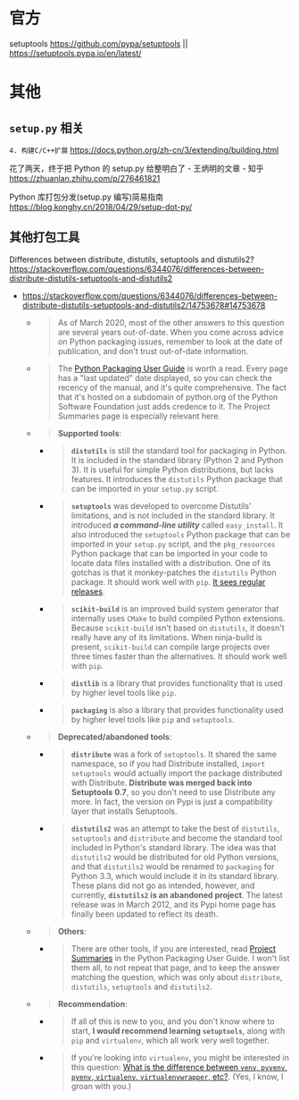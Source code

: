 
# 官方

setuptools https://github.com/pypa/setuptools || https://setuptools.pypa.io/en/latest/

# 其他

## `setup.py` 相关

`4. 构建C/C++扩展` https://docs.python.org/zh-cn/3/extending/building.html

花了两天，终于把 Python 的 setup.py 给整明白了 - 王炳明的文章 - 知乎 https://zhuanlan.zhihu.com/p/276461821

Python 库打包分发(setup.py 编写)简易指南 https://blog.konghy.cn/2018/04/29/setup-dot-py/

## 其他打包工具

Differences between distribute, distutils, setuptools and distutils2? https://stackoverflow.com/questions/6344076/differences-between-distribute-distutils-setuptools-and-distutils2
- https://stackoverflow.com/questions/6344076/differences-between-distribute-distutils-setuptools-and-distutils2/14753678#14753678
  * > As of March 2020, most of the other answers to this question are several years out-of-date. When you come across advice on Python packaging issues, remember to look at the date of publication, and don't trust out-of-date information.
  * > The [Python Packaging User Guide](https://packaging.python.org/en/latest/) is worth a read. Every page has a "last updated" date displayed, so you can check the recency of the manual, and it's quite comprehensive. The fact that it's hosted on a subdomain of python.org of the Python Software Foundation just adds credence to it. The Project Summaries page is especially relevant here.
  * > **Supported tools**:
    + > **`distutils`** is still the standard tool for packaging in Python. It is included in the standard library (Python 2 and Python 3). It is useful for simple Python distributions, but lacks features. It introduces the `distutils` Python package that can be imported in your `setup.py` script.
    + > **`setuptools`** was developed to overcome Distutils' limitations, and is not included in the standard library. It introduced ***a command-line utility*** called `easy_install`. It also introduced the `setuptools` Python package that can be imported in your `setup.py` script, and the `pkg_resources` Python package that can be imported in your code to locate data files installed with a distribution. One of its gotchas is that it monkey-patches the `distutils` Python package. It should work well with `pip`. [It sees regular releases](https://github.com/pypa/setuptools/releases).
    + > **`scikit-build`** is an improved build system generator that internally uses `CMake` to build compiled Python extensions. Because `scikit-build` isn't based on `distutils`, it doesn't really have any of its limitations. When ninja-build is present, `scikit-build` can compile large projects over three times faster than the alternatives. It should work well with `pip`.
    + > **`distlib`** is a library that provides functionality that is used by higher level tools like `pip`.
    + > **`packaging`** is also a library that provides functionality used by higher level tools like `pip` and `setuptools`.
  * > **Deprecated/abandoned tools**:
    + > **`distribute`** was a fork of `setuptools`. It shared the same namespace, so if you had Distribute installed, `import setuptools` would actually import the package distributed with Distribute. **Distribute was merged back into Setuptools 0.7**, so you don't need to use Distribute any more. In fact, the version on Pypi is just a compatibility layer that installs Setuptools.
    + > **`distutils2`** was an attempt to take the best of `distutils`, `setuptools` and `distribute` and become the standard tool included in Python's standard library. The idea was that `distutils2` would be distributed for old Python versions, and that `distutils2` would be renamed to `packaging` for Python 3.3, which would include it in its standard library. These plans did not go as intended, however, and currently, **`distutils2` is an abandoned project**. The latest release was in March 2012, and its Pypi home page has finally been updated to reflect its death.
  * > **Others**:
    + > There are other tools, if you are interested, read [Project Summaries](https://packaging.python.org/en/latest/key_projects/) in the Python Packaging User Guide. I won't list them all, to not repeat that page, and to keep the answer matching the question, which was only about `distribute`, `distutils`, `setuptools` and `distutils2`.
  * > **Recommendation**:
    + > If all of this is new to you, and you don't know where to start, **I would recommend learning `setuptools`**, along with `pip` and `virtualenv`, which all work very well together.
    + > If you're looking into `virtualenv`, you might be interested in this question: [What is the difference between `venv`, `pyvenv`, `pyenv`, `virtualenv`, `virtualenvwrapper`, etc?](https://stackoverflow.com/questions/41573587/what-is-the-difference-between-venv-pyvenv-pyenv-virtualenv-virtualenvwrappe). (Yes, I know, I groan with you.)
